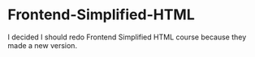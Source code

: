 # Frontend-Simplified-HTML
I decided I should redo Frontend Simplified HTML course because they made a new version.
